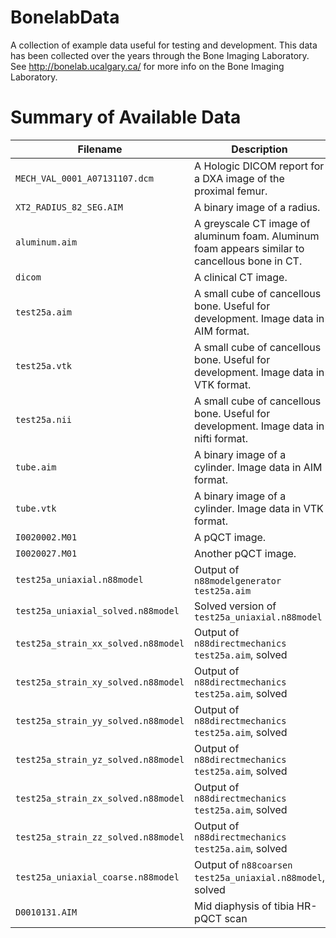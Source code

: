 # BonelabData
A collection of example data useful for testing and development.
This data has been collected over the years through the Bone Imaging Laboratory.
See http://bonelab.ucalgary.ca/ for more info on the Bone Imaging Laboratory.

# Summary of Available Data
| Filename                              | Description |
| ------------------------------------- | ----------- |
| `MECH_VAL_0001_A07131107.dcm`         | A Hologic DICOM report for a DXA image of the proximal femur. |
| `XT2_RADIUS_82_SEG.AIM`               | A binary image of a radius. |
| `aluminum.aim`                        | A greyscale CT image of aluminum foam. Aluminum foam appears similar to cancellous bone in CT. |
| `dicom`                               | A clinical CT image. |
| `test25a.aim`                         | A small cube of cancellous bone. Useful for development. Image data in AIM format. |
| `test25a.vtk`                         | A small cube of cancellous bone. Useful for development. Image data in VTK format. |
| `test25a.nii`                         | A small cube of cancellous bone. Useful for development. Image data in nifti format. |
| `tube.aim`                            | A binary image of a cylinder. Image data in AIM format. |
| `tube.vtk`                            | A binary image of a cylinder. Image data in VTK format. |
| `I0020002.M01`                        | A pQCT image. |
| `I0020027.M01`                        | Another pQCT image. |
| `test25a_uniaxial.n88model`           | Output of `n88modelgenerator test25a.aim` |
| `test25a_uniaxial_solved.n88model`    | Solved version of `test25a_uniaxial.n88model` |
| `test25a_strain_xx_solved.n88model`   | Output of `n88directmechanics test25a.aim`, solved |
| `test25a_strain_xy_solved.n88model`   | Output of `n88directmechanics test25a.aim`, solved |
| `test25a_strain_yy_solved.n88model`   | Output of `n88directmechanics test25a.aim`, solved |
| `test25a_strain_yz_solved.n88model`   | Output of `n88directmechanics test25a.aim`, solved |
| `test25a_strain_zx_solved.n88model`   | Output of `n88directmechanics test25a.aim`, solved |
| `test25a_strain_zz_solved.n88model`   | Output of `n88directmechanics test25a.aim`, solved |
| `test25a_uniaxial_coarse.n88model`    | Output of `n88coarsen test25a_uniaxial.n88model`, solved |
| `D0010131.AIM`                        | Mid diaphysis of tibia HR-pQCT scan |
